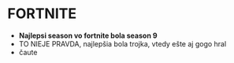 # FORTNITE #

- **Najlepsi season vo fortnite bola season 9** 
- TO NIEJE PRAVDA, najlepšia bola trojka, vtedy ešte aj gogo hral
- čaute